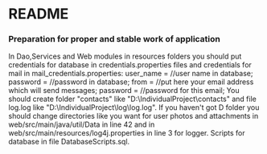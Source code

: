# README #

### Preparation for proper and stable work of application ###
In Dao,Services and Web modules in resources folders you should put credentials for database in credentials.properties files and credentials for mail in mail_credentials.properties:
user_name = //user name in database;
password = //password in database;
from = //put here your email address which will send messages;
password = //password for this email;
You should create folder "contacts" like "D:\IndividualProject\contacts\" and file log.log like "D:\IndividualProject\log\log.log".
If you haven't got D folder you should change directories like you want for user photos and attachments in web/src/main/java/util/Data in line 42
and in web/src/main/resources/log4j.properties in line 3 for logger.
Scripts for database in file DatabaseScripts.sql.